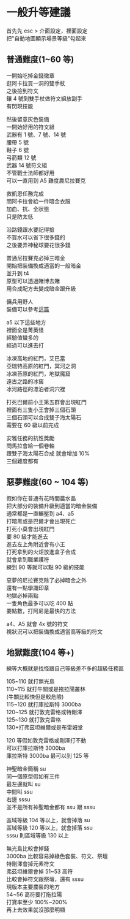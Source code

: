 # 一般升等建議

首先先 esc > 介面設定，裡面設定  
把"自動地圖顯示場景等級"勾起來

## 普通難度(1~60 等)

一開始吃掉金錢徽章  
逛阿卡拉買一洞的雙手杖  
之後撿到符文  
鑲 4 號到雙手杖做符文組放副手  
有閃現技能

然後留意灰色裝備  
一開始好用的符文組  
武器有 1 號、7 號、14 號  
腰帶 5 號  
鞋子 6 號  
弓箭類 12 號  
武器 14 號符文組  
不管戰士法師都好用  
可以一直用到 A5 難度農尼拉賽克

救凱恩任務完成  
問阿卡拉會給一件暗金衣服  
加血、抗、全狀態  
只是防太低

沿路錢跟水要記得撿  
不買水可以省下很多錢的  
之後要弄神秘球要花很多錢

普通尼拉賽克必掉三暗金  
開始把裝備換成適當的一般暗金  
並升到 t4  
原型可以透過賭博去賭  
用合成配方去變成暗金跟升級

傭兵用野人  
裝備可以參考[這篇](/merc/)

a5 以下這些地方  
裡面全是菁英怪  
經驗值蠻多的  
經過可以進去打

冰凍高地的紅門，艾巴當  
亞瑞特高原的紅門，冥河之洞  
冰凍苔原的紅門，地獄魔窟  
遠古之路的冰窖  
冰河路徑的漂泊者洞穴裡

打死巴爾前小王第五群會出現紅門  
裡面有三隻小王會掉三個石頭  
三個石頭可以合成雙子海太陽石  
需要在 60 級以前完成

安雅任務的抗性獎勵  
問馬拉會給一個卷軸  
跟雙子海太陽石合成
就會增加 10%  
三個難度都有

## 惡夢難度(60 ~ 104 等)

假如你在普通有花時間農水晶  
把大部分的裝備升級到適當的暗金裝備  
通常都是一直輾壓到 a4、a5  
打暗黑或是巴爾才會出現死亡  
打死小莫會出現紅門  
要 80 級才能進去  
進去左上角附近會有小王  
打死拿到的火炬放進盒子合成  
就會拿到職業護符  
練到 90 等就可以點 90 級的技能

惡夢的尼拉賽克除了必掉暗金之外  
還有一點學識印章  
地獄必掉兩點  
一隻角色最多可以吃 400 點  
要點數，打阿尼是最快的方法

a4、A5 就會 4x 號的符文  
視狀況可以把裝備換成適當高等級的符文

## 地獄難度(104 等+)

練等大概就是找怪跟自己等級差不多的超級任務區

105~110 就打無光島  
110~115 就打牛關或是拖拉陽叢林  
(牛關比較快但是較危險)  
115~120 就打庫拉斯特 3000ba  
120~125 就打敦克雷格或特剛澤  
125~130 就打敦克雷格  
130+打弗茲坦維爾或是布雷姆堂

120 等假如敦克雷格或剛澤打不動  
可以打庫拉斯特 3000ba  
庫拉斯特 3000ba 最可以到 125 等

神聖暗金簡稱 su  
同一個原型假如有三件  
最左邊就叫 su  
中間叫 ssu  
右邊 sssu  
並不是所有神聖暗金都有 ssu 跟 sssu

區域等級 104 等以上，就會掉落 su  
區域等級 120 等以上，就會掉落 ssu  
sssu 則區域等級 130 以上

無光島比較會掉錢  
3000ba 比較容易掉綠色套裝、符文、祭壇  
特剛澤會掉元素符文  
弗茲坦維爾會掉 51~53 高符  
比較會掉符文跟祭壇，還有 sssu  
現版本主要農裝的地方  
54~56 高符要打拖拉陽  
打寶率至少 100%~200%  
再上去效果就沒那麼明顯
